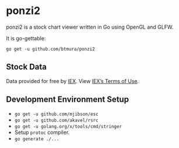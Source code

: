 # ponzi2

ponzi2 is a stock chart viewer written in Go using OpenGL and GLFW. 

It is go-gettable:

`go get -u github.com/btmura/ponzi2`

## Stock Data

Data provided for free by [IEX](https://iextrading.com/developer). View [IEX’s Terms of Use](https://iextrading.com/api-exhibit-a/).

## Development Environment Setup

* `go get -u github.com/mjibson/esc`
* `go get -u github.com/akavel/rsrc`
* `go get -u golang.org/x/tools/cmd/stringer`
* Setup `protoc` compiler.
* `go generate ./...`
